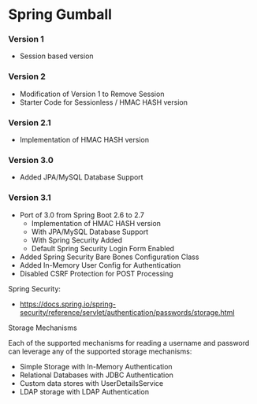 # Spring Gumball


### Version 1

* Session based version


### Version 2

* Modification of Version 1 to Remove Session
* Starter Code for Sessionless / HMAC HASH version


### Version 2.1

* Implementation of HMAC HASH version


### Version 3.0

* Added JPA/MySQL Database Support

### Version 3.1 

* Port of 3.0 from Spring Boot 2.6 to 2.7
	* Implementation of HMAC HASH version
	* With JPA/MySQL Database Support
	* With Spring Security Added
	* Default Spring Security Login Form Enabled
* Added Spring Security Bare Bones Configuration Class
* Added In-Memory User Config for Authentication
* Disabled CSRF Protection for POST Processing

Spring Security:
	
* https://docs.spring.io/spring-security/reference/servlet/authentication/passwords/storage.html
	
Storage Mechanisms
	
Each of the supported mechanisms for reading a username and password can leverage any of 
the supported storage mechanisms:
	
* Simple Storage with In-Memory Authentication
* Relational Databases with JDBC Authentication
* Custom data stores with UserDetailsService
* LDAP storage with LDAP Authentication


